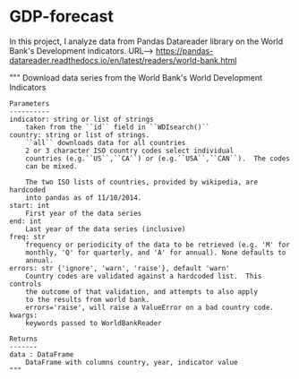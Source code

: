 # GDP-forecast

In this project, I analyze data from Pandas Datareader library on the World Bank's Development indicators.
URL--> https://pandas-datareader.readthedocs.io/en/latest/readers/world-bank.html

"""
    Download data series from the World Bank's World Development Indicators

    Parameters
    ----------
    indicator: string or list of strings
        taken from the ``id`` field in ``WDIsearch()``
    country: string or list of strings.
        ``all`` downloads data for all countries
        2 or 3 character ISO country codes select individual
        countries (e.g.``US``,``CA``) or (e.g.``USA``,``CAN``).  The codes
        can be mixed.

        The two ISO lists of countries, provided by wikipedia, are hardcoded
        into pandas as of 11/10/2014.
    start: int
        First year of the data series
    end: int
        Last year of the data series (inclusive)
    freq: str
        frequency or periodicity of the data to be retrieved (e.g. 'M' for
        monthly, 'Q' for quarterly, and 'A' for annual). None defaults to
        annual.
    errors: str {'ignore', 'warn', 'raise'}, default 'warn'
        Country codes are validated against a hardcoded list.  This controls
        the outcome of that validation, and attempts to also apply
        to the results from world bank.
        errors='raise', will raise a ValueError on a bad country code.
    kwargs:
        keywords passed to WorldBankReader

    Returns
    -------
    data : DataFrame
        DataFrame with columns country, year, indicator value
    """
